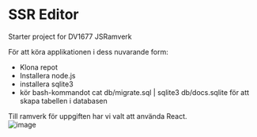 # SSR Editor

Starter project for DV1677 JSRamverk

För att köra applikationen i dess nuvarande form:

* Klona repot
* Installera node.js
* installera sqlite3
* kör bash-kommandot cat db/migrate.sql | sqlite3 db/docs.sqlite för att skapa tabellen i databasen

Till ramverk för uppgiften har vi valt att använda React.
<br>
![image](https://github.com/user-attachments/assets/272a93bd-4e71-4827-b9cd-618fefdbe8bc)
